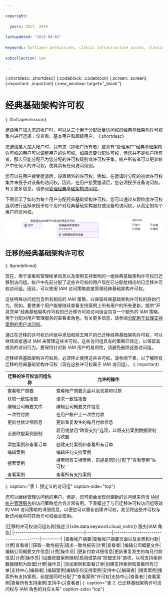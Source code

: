 ```yaml
---

copyright:

  years: 2017, 2019

lastupdated: "2019-04-02"

keywords: SoftLayer permissions, classic infrastructure access, classic infrastructure permission, migrated SoftLayer permissions, migrated permission access group

subcollection: iam

---
```


{:shortdesc: .shortdesc}
{:codeblock: .codeblock}
{:screen: .screen}
{:important: .important}
{:new_window: target="_blank"}

# 经典基础架构许可权
{: #infrapermission}

邀请用户加入您的帐户时，可以从三个用于分配批量访问权的经典基础架构许可权集内进行选择：仅查看、基本用户和超级用户。
{:shortdesc}

您邀请某人加入帐户时，只有您（即帐户所有者）或具有“管理用户”经典基础架构许可权的用户可以调整用户的许可权。如果您要分配许可权，但您并不是帐户所有者，那么只能分配已为您分配的许可权级别或许可权子集。帐户所有者可以更新帐户中任何人的许可权，使其具有任何访问级别。

您可以在用户接受邀请后，设置额外的许可权。例如，在邀请时分配的初始许可权集并未授予对设备的访问权。因此，在用户接受邀请后，您必须授予设备访问权。有关更多信息，请参阅[管理经典基础架构访问权](/docs/iam?topic=iam-mngclassicinfra#mngclassicinfra)。

下图显示了如何为每个用户分配经典基础架构许可权。您可以通过从颗粒度许可权选项进行选择来授予每个用户对经典基础架构服务或设备的访问权，从而定制每个用户的访问权。

![经典基础架构访问权](images/ClassicIaaS.svg "通过选择用户、设备或服务，然后选择颗粒度许可权的任意组合，从而分配经典基础架构访问权")



## 迁移的经典基础架构许可权
{: #predefined}

现在，用于查看和管理帐单信息以及使用支持案例的一组经典基础架构许可权已迁移到访问组。帐户中先前分配了这些许可权的用户现在已分配给相应的已迁移许可权访问组。因此，可以使用 IAM 访问策略直接管理经典基础架构许可权。

这些特殊访问组包含所有相应的 IAM 策略，以保留经典基础架构许可权的原始行为。例如，要使某个用户能够继续查看支持案例上所有用户的所有更新，提供“开具凭单”经典基础架构许可权的已迁移许可权访问组会包含一个额外的 IAM 策略，用于分配对用户管理服务的查看者角色。有关更多信息，请参阅[分配用于处理支持案例的用户访问权](/docs/get-support?topic=get-support-access#access)。

通过在迁移的许可权访问组中添加和除去用户的已迁移经典基础架构许可权，可以继续直接通过 IAM 来管理这些许可权。这些访问组具有的策略已锁定，以保留其成员的访问行为。要保持针对新 IAM 用户的易用性，请避免删除这些访问组。

迁移经典基础架构许可权后，必须停止使用这些许可权。请参阅下表，以了解所有迁移的经典基础架构许可权（现在这些许可权属于 IAM 访问组）。
{: important}

|迁移的许可权访问组名称|允许的操作|
|----------|---------|
|查看帐户摘要|查看帐户摘要页面以及发票和付款|
|获取一致性报告|请求一致性报告|
|编辑公司概要文件|编辑公司概要文件信息|
|一次性付款|在用户帐户上一次性付款|
|更新付款详细信息|更新重复发生的每月付款信息|
|设置欧盟案例限制|启用或禁用“欧盟支持”选项，以将支持案例数据限制为欧盟|
|添加案例和查看订单|创建支持案例和查看所有订单|
|编辑案例|编辑任何支持案例|
|搜索案例|搜索所有支持案例，前提是同时分配了“查看案例”许可权|
|查看案例|查看所有支持案例|
{: caption="表 1. 预定义的访问组" caption-side="top"}

您可以继续管理访问组的用户。但是，您可能会发现创建新的访问组来包含 [IAM 帐户管理服务](/docs/iam?topic=iam-account-services#account-services)的访问策略组合会非常有用。下表概述了与已迁移许可权访问组等效的 IAM 访问策略的详细信息，以便您可以重新创建许可权，甚至将这些许可权与新访问组中的其他许可权组合使用。


|迁移的许可权访问组名称|描述
|{{site.data.keyword.cloud_notm}} 服务|IAM 角色|
|-----------------------------------|-------------|-----------------------------------------|----------|
|查看帐户摘要|查看帐户摘要页面以及发票和付款|计费|查看者|
|获取一致性报告|请求一致性报告|计费|查看者|
|编辑公司概要文件|编辑公司概要文件信息|计费|操作员|
|更新付款详细信息|更新重复发生的每月付款信息|计费|操作员|
|设置欧盟案例限制|启用或禁用“欧盟支持”选项，以将支持案例数据限制为欧盟|计费|操作员|
|添加案例和查看订单|创建支持案例和查看所有订单|支持中心|编辑者|
|编辑案例|编辑任何支持案例|支持中心|编辑者|
|搜索案例|搜索所有支持案例，前提是同时分配了“查看案例”许可权|支持中心|查看者|
|查看案例|查看所有支持案例|支持中心|查看者|
{: caption="表 2. 已迁移基础架构许可访问权与 IAM 角色的对应关系" caption-side="top"}
